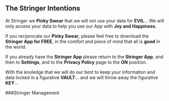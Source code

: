 ## The Stringer Intentions

At Stringer we **Pinky Swear** that we will not use your data for **EVIL**... We will only access your data to help you use our App with **Joy and Happiness**.

If you reciprocate our **Pinky Swear**, please feel free to download the **Stringer App for FREE**, in the comfort and piece of mind that all is **good** in the world.

If you already have the **Stringer App** please return to the **Stringer App**, and then to **Settings**, and to the **Privacy Policy** page to the **ON** position.

With the knoledge that we will do our best to keep your information and data locked in a figurative **VAULT**... and we will throw away the figurative **KEY**...

###Stringer Management

